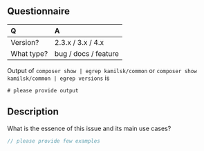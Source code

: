 ## Questionnaire

| Q             | A
|:--------------|:--
| Version?      | 2.3.x / 3.x / 4.x
| What type?    | bug / docs / feature

Output of `composer show | egrep kamilsk/common` or `composer show kamilsk/common | egrep versions` is

```
# please provide output
```

## Description

What is the essence of this issue and its main use cases?

```php
// please provide few examples
```
